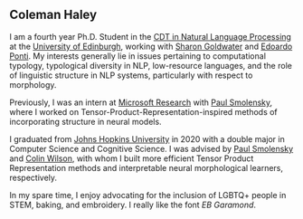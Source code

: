 ## Coleman Haley

I am a fourth year Ph.D. Student in the [CDT in Natural Language Processing](https://web.inf.ed.ac.uk/cdt/natural-language-processing) at the [University of Edinburgh](https://www.ed.ac.uk/), working with [Sharon Goldwater](https://homepages.inf.ed.ac.uk/sgwater/) and [Edoardo Ponti](https://ducdauge.github.io/). My interests generally lie in issues pertaining to computational typology, typological diversity in NLP, low-resource languages, and the role of linguistic structure in NLP systems, particularly with respect to morphology.

Previously, I was an intern at [Microsoft Research](https://www.microsoft.com/en-us/research/) with [Paul Smolensky](https://www.microsoft.com/en-us/research/people/psmo/), where I worked on Tensor-Product-Representation-inspired methods of incorporating structure in neural models.

I graduated from [Johns Hopkins University](https://www.jhu.edu/) in 2020 with a double major in Computer Science and Cognitive Science. I was advised by [Paul Smolensky](https://cogsci.jhu.edu/directory/paul-smolensky/) and [Colin Wilson](https://colincwilson.github.io/), with whom I built more efficient Tensor Product Representation methods and interpretable neural morphological learners, respectively.

In my spare time, I enjoy advocating for the inclusion of LGBTQ+ people in STEM, baking, and embroidery. I really like the font *EB Garamond*.
